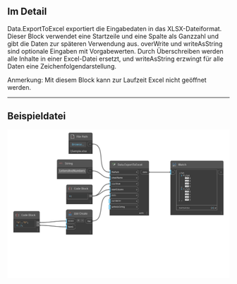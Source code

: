 ## Im Detail
Data.ExportToExcel exportiert die Eingabedaten in das XLSX-Dateiformat. Dieser Block verwendet eine Startzeile und eine Spalte als Ganzzahl und gibt die Daten zur späteren Verwendung aus. overWrite und writeAsString sind optionale Eingaben mit Vorgabewerten. Durch Überschreiben werden alle Inhalte in einer Excel-Datei ersetzt, und writeAsString erzwingt für alle Daten eine Zeichenfolgendarstellung.

Anmerkung: Mit diesem Block kann zur Laufzeit Excel nicht geöffnet werden.
___
## Beispieldatei

![Data.ExportToExcel](./DSOffice.Data.ExportToExcel_img.png)
